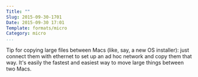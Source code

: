 ```yaml
---
Title: ""
Slug: 2015-09-30-1701
Date: 2015-09-30 17:01
Template: formats/micro
Category: micro
...
```


Tip for copying large files between Macs (like, say, a new OS installer): just
connect them with ethernet to set up an ad hoc network and copy them that way.
It's easily the fastest and easiest way to move large things between two Macs.